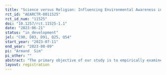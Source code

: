 ```yaml
---
title: "Science versus Religion: Influencing Environmental Awareness in the World’s Fastest Sinking City"
rct_id: "AEARCTR-0011525"
rct_id_num: "11525"
doi: "10.1257/rct.11525-1.1"
date: "2023-06-21"
status: "in_development"
jel: "C90, D83, D91, Q25, Q54"
start_year: "2023-07-11"
end_year: "2023-08-09"
pi: "Armand  Sim"
pi_other: ""
abstract: "The primary objective of our study is to empirically examine the effectiveness of a video message addressing environmental concerns. The narratives in the video aim to motivate viewers to modify their behaviors and contribute to averting a significant environmental catastrophe. Our focus lies in evaluating the impact of two key factors: the content of the message and the person delivering it. We specifically intend to investigate how these factors influence public awareness, changes in beliefs and attitudes, and support for policies related to the potential submergence of a mega city in a developing nation. To achieve this, we will manipulate the content and presenter along two dimensions: religion and science. In terms of content, we will augment the standard environmental damage message with both religious and scientific narratives. Regarding the presenter, we will enlist the services of an actor who will portray two distinct roles: an academic/researcher and a Muslim religious leader or imam. To establish a baseline for comparison, we will also include a control group that will view a placebo video without a presenter. The study seeks to shed light on the most effective strategies for delivering environmental messages, thereby promoting public engagement and encouraging behavioral change among individuals."
layout: registration
---
```


